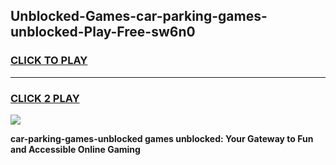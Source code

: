 
## Unblocked-Games-car-parking-games-unblocked-Play-Free-sw6n0
<h3>
<a href="https://premium76.site?title=car-parking-games-unblocked&ref=18A1">CLICK TO PLAY</a></h3>
<hr>

<h3>
<a href="https://premium76.site?title=car-parking-games-unblocked&ref=18A1">CLICK 2 PLAY</a>
  
</h3>

<a href="https://premium76.site?title=car-parking-games-unblocked&ref=18A1"><img src="https://clearcache.store/games.png"></a>


**car-parking-games-unblocked games unblocked: Your Gateway to Fun and Accessible Online Gaming**
